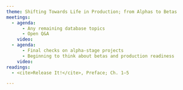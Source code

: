 ```yaml
---
theme: Shifting Towards Life in Production; from Alphas to Betas
meetings:
  - agenda:
      - Any remaining database topics
      - Open Q&A
    video:
  - agenda:
      - Final checks on alpha-stage projects
      - Beginning to think about betas and production readiness
    video:
readings:
  - <cite>Release It!</cite>, Preface; Ch. 1–5

---
```

